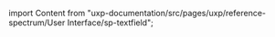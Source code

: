 
import Content from "uxp-documentation/src/pages/uxp/reference-spectrum/User Interface/sp-textfield";

<Content query="product=photoshop"/>
